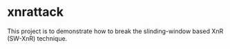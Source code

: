 # xnrattack
This project is to demonstrate how to break the slinding-window based XnR (SW-XnR) technique.
